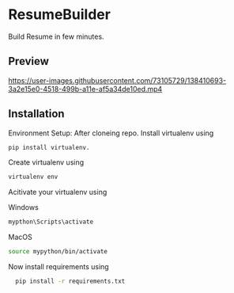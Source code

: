 # ResumeBuilder
Build Resume in few minutes.

## Preview

https://user-images.githubusercontent.com/73105729/138410693-3a2e15e0-4518-499b-a11e-af5a34de10ed.mp4

## Installation

Environment Setup:
After cloneing repo.
Install virtualenv using 
```bash
pip install virtualenv.
````
Create virtualenv using 
```bash
virtualenv env
```
Acitivate your virtualenv using 

Windows 
```bash
mypthon\Scripts\activate
```
MacOS
```bash
source mypython/bin/activate
```
Now install requirements using 
```bash
  pip install -r requirements.txt
```
